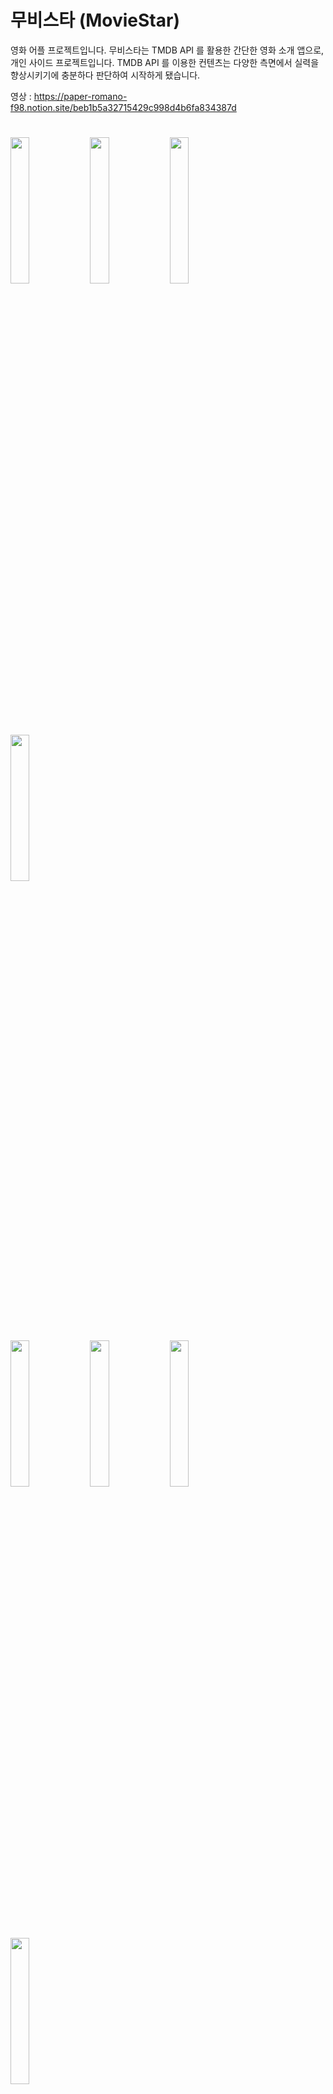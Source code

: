 # 무비스타 (MovieStar)
영화 어플 프로젝트입니다.  무비스타는 TMDB API 를 활용한 간단한 영화 소개 앱으로, 개인 사이드 프로젝트입니다.
TMDB API 를 이용한 컨텐츠는 다양한 측면에서 실력을 향상시키기에 충분하다 판단하여 시작하게 됐습니다. 

영상 : https://paper-romano-f98.notion.site/beb1b5a32715429c998d4b6fa834387d

#
<p alight="left">
  <img src="https://github.com/EulerCauchyEquation/MovieApp/assets/46746599/b928fcb8-7c6d-4f8b-b5ba-d51922f2f05f" width="24.5%" />
  <img src="https://github.com/EulerCauchyEquation/MovieApp/assets/46746599/6539fd72-e292-46df-93a8-fd312c546947" width="24.5%" />
  <img src="https://github.com/EulerCauchyEquation/MovieApp/assets/46746599/8d11f034-5708-480f-8e1f-4c2c07287bce" width="24.5%" />
  <img src="https://github.com/EulerCauchyEquation/MovieApp/assets/46746599/49456741-d2b4-4d4e-a297-60113d56c894" width="24.5%" />
</p>

<p alight="left">
  <img src="https://github.com/EulerCauchyEquation/new/assets/46746599/dcfe7483-209a-4634-ad64-246c8b215105" width="24.5%" />
  <img src="https://github.com/EulerCauchyEquation/new/assets/46746599/bfb7a892-750e-48da-a809-1b73d873aaed" width="24.5%" />
  <img src="https://github.com/EulerCauchyEquation/MovieApp/assets/46746599/8af1279d-24c0-46b7-8c2a-949f091afc26" width="24.5%" />
  <img src="https://github.com/EulerCauchyEquation/MovieApp/assets/46746599/3a83c4ec-a48b-44f8-a18e-feceb27867af" width="24.5%" />
</p>

<p alight="left">
  <img src="https://github.com/EulerCauchyEquation/MovieApp/assets/46746599/2e049114-2955-46a0-b3c4-97d0d4db170d" width="24.5%" />
  <img src="https://github.com/EulerCauchyEquation/MovieApp/assets/46746599/e49fd603-2ba5-419d-ac86-e83a784b4fe9" width="24.5%" />
</p>

<p alight="left">
  <img src="https://github.com/EulerCauchyEquation/MovieApp/assets/46746599/ea148e86-4394-4ad1-ab31-8d8c56ac545f" width="24.5%" />
  <img src="https://github.com/EulerCauchyEquation/MovieApp/assets/46746599/81036641-a1e2-4526-8192-fe544c1089cb" width="24.5%" />
</p>


#
![navi_graph](https://github.com/EulerCauchyEquation/MovieApp/assets/46746599/12655c27-7b98-4129-b5d7-43def1f720c3)

# 환경
* min sdk : 26
* max sdk : 33
* IDE Version : Flamingo 2022.2.1

# 기술스택
* Coroutine
* Room
* Hilt
* MVVM Pattern
* Navigation
* Firebase (Authentication, Firestore, Storage)

# Open API
* TMDB API

# Firestore
![Firestore](https://github.com/EulerCauchyEquation/MovieApp/assets/46746599/f3922d28-4448-45c6-acce-06a1e770a1a7)
<br>

# Firebase Storage

<p alight="left">
  <img src="https://github.com/EulerCauchyEquation/MovieApp/assets/46746599/75fbccef-b624-43ab-b883-150fc0935398" width="45%" />
</p>

